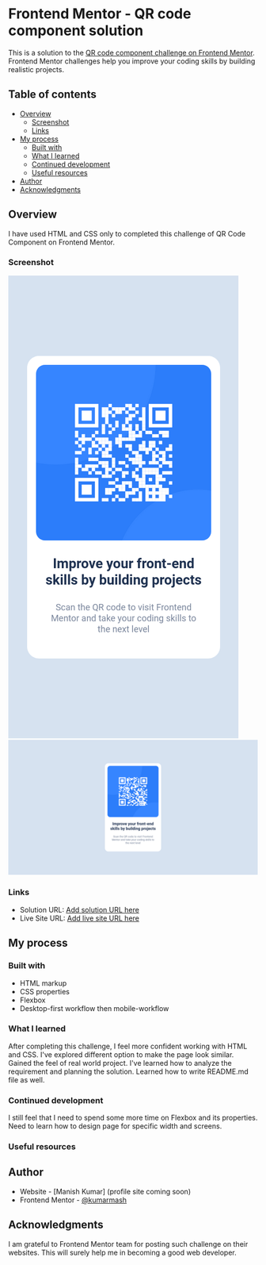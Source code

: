# Frontend Mentor - QR code component solution

This is a solution to the [QR code component challenge on Frontend Mentor](https://www.frontendmentor.io/challenges/qr-code-component-iux_sIO_H). Frontend Mentor challenges help you improve your coding skills by building realistic projects. 

## Table of contents

- [Overview](#overview)
  - [Screenshot](#screenshot)
  - [Links](#links)
- [My process](#my-process)
  - [Built with](#built-with)
  - [What I learned](#what-i-learned)
  - [Continued development](#continued-development)
  - [Useful resources](#useful-resources)
- [Author](#author)
- [Acknowledgments](#acknowledgments)


## Overview
I have used HTML and CSS only to completed this challenge of QR Code Component on Frontend Mentor.

### Screenshot

![](./solution/qrcode-mobile.png)
![](./solution/qrcode-desktop.png)


### Links

- Solution URL: [Add solution URL here](https://github.com/kumarmash/qr-code-component)
- Live Site URL: [Add live site URL here](https://kumarmash.github.io/qr-code-component/)

## My process

### Built with

- HTML markup
- CSS properties
- Flexbox
- Desktop-first workflow then mobile-workflow


### What I learned

After completing this challenge, I feel more confident working with HTML and CSS. I've explored different option to make the page look similar. Gained the feel of real world project. I've learned how to analyze the requirement and planning the solution.
Learned how to write README.md file as well.


### Continued development

I still feel that I need to spend some more time on Flexbox and its properties. Need to learn how to design page for specific width and screens. 


### Useful resources

## Author

- Website - [Manish Kumar] (profile site coming soon)
- Frontend Mentor - [@kumarmash](https://www.frontendmentor.io/profile/kumarmash)

## Acknowledgments
I am grateful to Frontend Mentor team  for posting such challenge on their websites. This will surely help me in becoming a good web developer.
